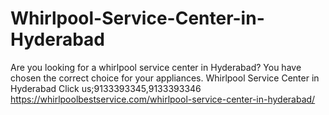 # Whirlpool-Service-Center-in-Hyderabad
Are you looking for a whirlpool service center in Hyderabad? You have chosen the correct choice for your appliances. Whirlpool Service Center in Hyderabad Click us;9133393345,9133393346   https://whirlpoolbestservice.com/whirlpool-service-center-in-hyderabad/
